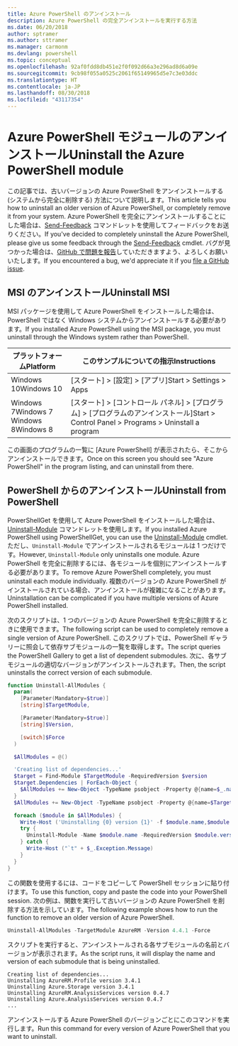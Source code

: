 ```yaml
---
title: Azure PowerShell のアンインストール
description: Azure PowerShell の完全アンインストールを実行する方法
ms.date: 06/20/2018
author: sptramer
ms.author: sttramer
ms.manager: carmonm
ms.devlang: powershell
ms.topic: conceptual
ms.openlocfilehash: 92af0fdd8db451e2f0f092d66a3e296ad8d6a09e
ms.sourcegitcommit: 9cb98f055a0525c2061f65149965d5e7c3e03ddc
ms.translationtype: HT
ms.contentlocale: ja-JP
ms.lasthandoff: 08/30/2018
ms.locfileid: "43117354"
---
```

# <a name="uninstall-the-azure-powershell-module"></a><span data-ttu-id="63271-103">Azure PowerShell モジュールのアンインストール</span><span class="sxs-lookup"><span data-stu-id="63271-103">Uninstall the Azure PowerShell module</span></span>

<span data-ttu-id="63271-104">この記事では、古いバージョンの Azure PowerShell をアンインストールする (システムから完全に削除する) 方法について説明します。</span><span class="sxs-lookup"><span data-stu-id="63271-104">This article tells you how to uninstall an older version of Azure PowerShell, or completely remove it from your system.</span></span> <span data-ttu-id="63271-105">Azure PowerShell を完全にアンインストールすることにした場合は、[Send-Feedback](/powershell/module/azurerm.profile/send-feedback) コマンドレットを使用してフィードバックをお送りください。</span><span class="sxs-lookup"><span data-stu-id="63271-105">If you've decided to completely uninstall the Azure PowerShell, please give us some feedback through the [Send-Feedback](/powershell/module/azurerm.profile/send-feedback) cmdlet.</span></span>
<span data-ttu-id="63271-106">バグが見つかった場合は、[GitHub で問題を報告](https://github.com/azure/azure-powershell/issues)していただきますよう、よろしくお願いいたします。</span><span class="sxs-lookup"><span data-stu-id="63271-106">If you encountered a bug, we'd appreciate it if you [file a GitHub issue](https://github.com/azure/azure-powershell/issues).</span></span>

## <a name="uninstall-msi"></a><span data-ttu-id="63271-107">MSI のアンインストール</span><span class="sxs-lookup"><span data-stu-id="63271-107">Uninstall MSI</span></span>

<span data-ttu-id="63271-108">MSI パッケージを使用して Azure PowerShell をインストールした場合は、PowerShell ではなく Windows システムからアンインストールする必要があります。</span><span class="sxs-lookup"><span data-stu-id="63271-108">If you installed Azure PowerShell using the MSI package, you must uninstall through the Windows system rather than PowerShell.</span></span>

| <span data-ttu-id="63271-109">プラットフォーム</span><span class="sxs-lookup"><span data-stu-id="63271-109">Platform</span></span> | <span data-ttu-id="63271-110">このサンプルについての指示</span><span class="sxs-lookup"><span data-stu-id="63271-110">Instructions</span></span> |
|----------|--------------|
| <span data-ttu-id="63271-111">Windows 10</span><span class="sxs-lookup"><span data-stu-id="63271-111">Windows 10</span></span> | <span data-ttu-id="63271-112">[スタート] > [設定] > [アプリ]</span><span class="sxs-lookup"><span data-stu-id="63271-112">Start > Settings > Apps</span></span> |
| <span data-ttu-id="63271-113">Windows 7</span><span class="sxs-lookup"><span data-stu-id="63271-113">Windows 7</span></span> </br><span data-ttu-id="63271-114">Windows 8</span><span class="sxs-lookup"><span data-stu-id="63271-114">Windows 8</span></span> | <span data-ttu-id="63271-115">[スタート] > [コントロール パネル] > [プログラム] > [プログラムのアンインストール]</span><span class="sxs-lookup"><span data-stu-id="63271-115">Start > Control Panel > Programs > Uninstall a program</span></span> |

<span data-ttu-id="63271-116">この画面のプログラムの一覧に [Azure PowerShell] が表示されたら、そこからアンインストールできます。</span><span class="sxs-lookup"><span data-stu-id="63271-116">Once on this screen you should see "Azure PowerShell" in the program listing, and can uninstall from there.</span></span>

## <a name="uninstall-from-powershell"></a><span data-ttu-id="63271-117">PowerShell からのアンインストール</span><span class="sxs-lookup"><span data-stu-id="63271-117">Uninstall from PowerShell</span></span>

<span data-ttu-id="63271-118">PowerShellGet を使用して Azure PowerShell をインストールした場合は、[Uninstall-Module](/powershell/module/powershellget/uninstall-module) コマンドレットを使用します。</span><span class="sxs-lookup"><span data-stu-id="63271-118">If you installed Azure PowerShell using PowerShellGet, you can use the [Uninstall-Module](/powershell/module/powershellget/uninstall-module) cmdlet.</span></span> <span data-ttu-id="63271-119">ただし、`Uninstall-Module` でアンインストールされるモジュールは 1 つだけです。</span><span class="sxs-lookup"><span data-stu-id="63271-119">However, `Uninstall-Module` only uninstalls one module.</span></span> <span data-ttu-id="63271-120">Azure PowerShell を完全に削除するには、各モジュールを個別にアンインストールする必要があります。</span><span class="sxs-lookup"><span data-stu-id="63271-120">To remove Azure PowerShell completely, you must uninstall each module individually.</span></span> <span data-ttu-id="63271-121">複数のバージョンの Azure PowerShell がインストールされている場合、アンインストールが複雑になることがあります。</span><span class="sxs-lookup"><span data-stu-id="63271-121">Uninstallation can be complicated if you have multiple versions of Azure PowerShell installed.</span></span>

<span data-ttu-id="63271-122">次のスクリプトは、1 つのバージョンの Azure PowerShell を完全に削除するときに使用できます。</span><span class="sxs-lookup"><span data-stu-id="63271-122">The following script can be used to completely remove a single version of Azure PowerShell.</span></span> <span data-ttu-id="63271-123">このスクリプトでは、PowerShell ギャラリーに照会して依存サブモジュールの一覧を取得します。</span><span class="sxs-lookup"><span data-stu-id="63271-123">The script queries the PowerShell Gallery to get a list of dependent submodules.</span></span> <span data-ttu-id="63271-124">次に、各サブモジュールの適切なバージョンがアンインストールされます。</span><span class="sxs-lookup"><span data-stu-id="63271-124">Then, the script uninstalls the correct version of each submodule.</span></span>

```powershell
function Uninstall-AllModules {
  param(
    [Parameter(Mandatory=$true)]
    [string]$TargetModule,

    [Parameter(Mandatory=$true)]
    [string]$Version,

    [switch]$Force
  )

  $AllModules = @()

  'Creating list of dependencies...'
  $target = Find-Module $TargetModule -RequiredVersion $version
  $target.Dependencies | ForEach-Object {
    $AllModules += New-Object -TypeName psobject -Property @{name=$_.name; version=$_.requiredversion}
  }
  $AllModules += New-Object -TypeName psobject -Property @{name=$TargetModule; version=$Version}

  foreach ($module in $AllModules) {
    Write-Host ('Uninstalling {0} version {1}' -f $module.name,$module.version)
    try {
      Uninstall-Module -Name $module.name -RequiredVersion $module.version -Force:$Force -ErrorAction Stop
    } catch {
      Write-Host ("`t" + $_.Exception.Message)
    }
  }
}
```

<span data-ttu-id="63271-125">この関数を使用するには、コードをコピーして PowerShell セッションに貼り付けます。</span><span class="sxs-lookup"><span data-stu-id="63271-125">To use this function, copy and paste the code into your PowerShell session.</span></span> <span data-ttu-id="63271-126">次の例は、関数を実行して古いバージョンの Azure PowerShell を削除する方法を示しています。</span><span class="sxs-lookup"><span data-stu-id="63271-126">The following example shows how to run the function to remove an older version of Azure PowerShell.</span></span>

```powershell
Uninstall-AllModules -TargetModule AzureRM -Version 4.4.1 -Force
```

<span data-ttu-id="63271-127">スクリプトを実行すると、アンインストールされる各サブモジュールの名前とバージョンが表示されます。</span><span class="sxs-lookup"><span data-stu-id="63271-127">As the script runs, it will display the name and version of each submodule that is being uninstalled.</span></span>

```output
Creating list of dependencies...
Uninstalling AzureRM.Profile version 3.4.1
Uninstalling Azure.Storage version 3.4.1
Uninstalling AzureRM.AnalysisServices version 0.4.7
Uninstalling Azure.AnalysisServices version 0.4.7
...
```

<span data-ttu-id="63271-128">アンインストールする Azure PowerShell のバージョンごとにこのコマンドを実行します。</span><span class="sxs-lookup"><span data-stu-id="63271-128">Run this command for every version of Azure PowerShell that you want to uninstall.</span></span>

